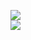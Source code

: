 [![](https://img.shields.io/badge/Made%20With-Github%20Spray-lightgrey.svg?style=for-the-badge&logo=github)](https://github.com/Annihil/github-spray#28156)  
[![](https://i.imgur.com/2DrTn0Z.gif)](https://github.com/Annihil/github-spray)